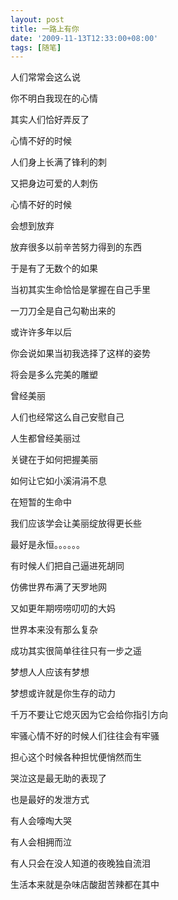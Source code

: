 ```yaml
---
layout: post
title: 一路上有你
date: '2009-11-13T12:33:00+08:00'
tags: [随笔]
---
```


人们常常会这么说

你不明白我现在的心情

其实人们恰好弄反了

心情不好的时候

人们身上长满了锋利的刺

又把身边可爱的人刺伤

心情不好的时候

会想到放弃

放弃很多以前辛苦努力得到的东西

于是有了无数个的如果

当初其实生命恰恰是掌握在自己手里

一刀刀全是自己勾勒出来的

或许许多年以后

你会说如果当初我选择了这样的姿势

将会是多么完美的雕塑

曾经美丽

人们也经常这么自己安慰自己

人生都曾经美丽过

关键在于如何把握美丽

如何让它如小溪涓涓不息

在短暂的生命中

我们应该学会让美丽绽放得更长些

最好是永恒。。。。。。

有时候人们把自己逼进死胡同

仿佛世界布满了天罗地网

又如更年期唠唠叨叨的大妈

世界本来没有那么复杂

成功其实很简单往往只有一步之遥

梦想人人应该有梦想

梦想或许就是你生存的动力

千万不要让它熄灭因为它会给你指引方向

牢骚心情不好的时候人们往往会有牢骚

担心这个时候各种担忧便悄然而生

哭泣这是最无助的表现了

也是最好的发泄方式

有人会嚎啕大哭

有人会相拥而泣

有人只会在没人知道的夜晚独自流泪

生活本来就是杂味店酸甜苦辣都在其中
